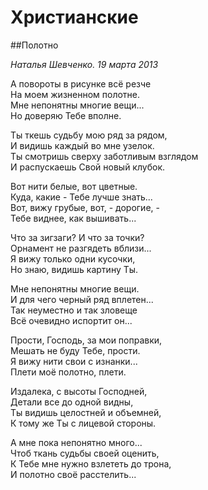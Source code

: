 # Христианские

##Полотно<footer><cite>Наталья Шевченко. 19 марта 2013</cite></footer>

А повороты в рисунке всё резче  
На моем жизненном полотне.  
Мне непонятны многие вещи...  
Но доверяю Тебе вполне.

Ты ткешь судьбу мою ряд за рядом,  
И видишь каждый во мне узелок.  
Ты смотришь сверху заботливым взглядом  
И распускаешь Свой новый клубок.

Вот нити белые, вот цветные.  
Куда, какие - Тебе лучше знать...  
Вот, вижу грубые, вот, - дорогие, -  
Тебе виднее, как вышивать...

Что за зигзаги? И что за точки?  
Орнамент не разгядеть вблизи...  
Я вижу только одни кусочки,  
Но знаю, видишь картину Ты. 

Мне непонятны многие вещи.  
И для чего черный ряд вплетен...  
Так неуместно и так зловеще  
Всё очевидно испортит он...

Прости, Господь, за мои поправки,  
Мешать не буду Тебе, прости.  
Я вижу нити свои с изнанки...  
Плети моё полотно, плети.

Издалека, с высоты Господней,  
Детали все до одной видны,  
Ты видишь целостней и объемней,  
К тому же Ты с лицевой стороны.

А мне пока непонятно много...  
Чтоб ткань судьбы своей оценить,  
К Тебе мне нужно взлететь до трона,  
И полотно своё расстелить...